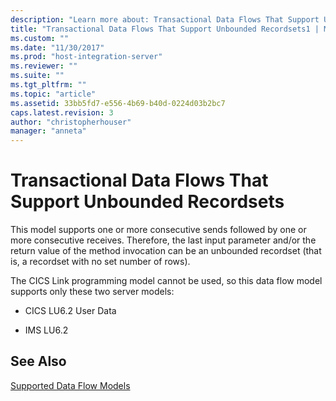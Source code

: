 ```yaml
---
description: "Learn more about: Transactional Data Flows That Support Unbounded Recordsets"
title: "Transactional Data Flows That Support Unbounded Recordsets1 | Microsoft Docs"
ms.custom: ""
ms.date: "11/30/2017"
ms.prod: "host-integration-server"
ms.reviewer: ""
ms.suite: ""
ms.tgt_pltfrm: ""
ms.topic: "article"
ms.assetid: 33bb5fd7-e556-4b69-b40d-0224d03b2bc7
caps.latest.revision: 3
author: "christopherhouser"
manager: "anneta"
---
```

# Transactional Data Flows That Support Unbounded Recordsets
This model supports one or more consecutive sends followed by one or more consecutive receives. Therefore, the last input parameter and/or the return value of the method invocation can be an unbounded recordset (that is, a recordset with no set number of rows).  
  
 The CICS Link programming model cannot be used, so this data flow model supports only these two server models:  
  
-   CICS LU6.2 User Data  
  
-   IMS LU6.2  
  
## See Also  
 [Supported Data Flow Models](../core/supported-data-flow-models1.md)
